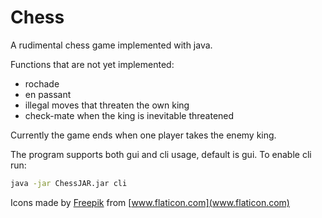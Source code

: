 # Chess
A rudimental chess game implemented with java.

Functions that are not yet implemented:
- rochade
- en passant
- illegal moves that threaten the own king
- check-mate when the king is inevitable threatened

Currently the game ends when one player takes the enemy king.

The program supports both gui and cli usage, default is gui.
To enable cli run:
```bash
java -jar ChessJAR.jar cli
```


Icons made by [Freepik](www.freepik.com) from [www.flaticon.com](www.flaticon.com)
